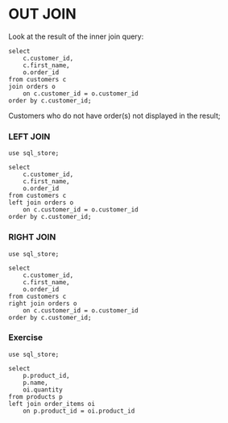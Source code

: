 # OUT JOIN

Look at the result of the inner join query:
```
select
    c.customer_id,
    c.first_name,
    o.order_id
from customers c
join orders o 
    on c.customer_id = o.customer_id
order by c.customer_id;
```
Customers who do not have order(s) not displayed in the result;

### LEFT JOIN
```
use sql_store;

select
    c.customer_id,
    c.first_name,
    o.order_id
from customers c
left join orders o 
    on c.customer_id = o.customer_id
order by c.customer_id;
```

### RIGHT JOIN
```
use sql_store;

select
    c.customer_id,
    c.first_name,
    o.order_id
from customers c
right join orders o 
    on c.customer_id = o.customer_id
order by c.customer_id;
```

### Exercise

```
use sql_store;

select
    p.product_id,
    p.name,
    oi.quantity
from products p
left join order_items oi
    on p.product_id = oi.product_id
```